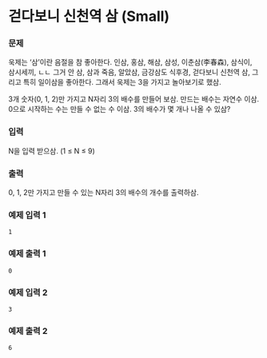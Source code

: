 # 걷다보니 신천역 삼 (Small)


### 문제

욱제는 ‘삼’이란 음절을 참 좋아한다. 인삼, 홍삼, 해삼, 삼성, 이춘삼(李春森), 삼식이, 삼시세끼, ㄴㄴ 그거 안 삼, 삼과 죽음, 알았삼, 금강삼도 식후경, 걷다보니 신천역 삼, 그리고 특히 일이삼을 좋아한다. 그래서 욱제는 3을 가지고 놀아보기로 했삼.

3개 숫자(0, 1, 2)만 가지고 N자리 3의 배수를 만들어 보삼. 만드는 배수는 자연수 이삼. 0으로 시작하는 수는 만들 수 없는 수 이삼. 3의 배수가 몇 개나 나올 수 있삼?

### 입력

N을 입력 받으삼. (1 ≤ N ≤ 9)

### 출력

0, 1, 2만 가지고 만들 수 있는 N자리 3의 배수의 개수를 출력하삼.

### 예제 입력 1 

~~~
1
~~~

### 예제 출력 1 

~~~
0
~~~

### 예제 입력 2 

~~~
3
~~~

### 예제 출력 2

~~~ 
6
~~~